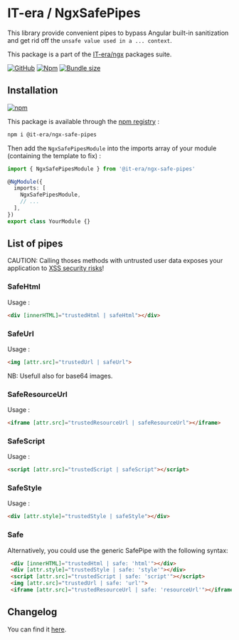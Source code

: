 # IT-era / NgxSafePipes

This library provide convenient pipes to bypass Angular built-in sanitization and get rid off the `unsafe value used in a ... context`.

This package is a part of the [IT-era/ngx](https://github.com/it-era/ngx) packages suite.

[![GitHub](https://badgen.net/github/tag/it-era/ngx-safe-pipes)](https://github.com/it-era/ngx-safe-pipes)
[![Npm](https://badgen.net/npm/v/@it-era%2Fngx-safe-pipes)](https://www.npmjs.com/package/@it-era/ngx-safe-pipes)
[![Bundle size](https://badgen.net/bundlephobia/minzip/@it-era/ngx-safe-pipes)](https://bundlephobia.com/result?p=@it-era/ngx-safe-pipes)

## Installation

[![npm](https://nodei.co/npm/@it-era/ngx-safe-pipes.png?mini=true)](https://www.npmjs.com/package/@it-era/ngx-safe-pipes)

This package is available through the [npm registry](https://www.npmjs.com/package/@it-era/ngx-safe-pipes) :

```sh
npm i @it-era/ngx-safe-pipes
```

Then add the `NgxSafePipesModule` into the imports array of your module (containing the template to fix) :

```ts
import { NgxSafePipesModule } from '@it-era/ngx-safe-pipes'

@NgModule({
  imports: [
    NgxSafePipesModule,
    // ...
  ],
})
export class YourModule {}
```

## List of pipes

CAUTION: Calling thoses methods with untrusted user data exposes your application to [XSS security risks](https://angular.io/guide/security#xss)!

### SafeHtml

Usage :

```HTML
<div [innerHTML]="trustedHtml | safeHtml"></div>
```

### SafeUrl

Usage :

```HTML
<img [attr.src]="trustedUrl | safeUrl">
```

NB: Usefull also for base64 images.

### SafeResourceUrl

Usage :

```HTML
<iframe [attr.src]="trustedResourceUrl | safeResourceUrl"></iframe>
```

### SafeScript

Usage :

```HTML
<script [attr.src]="trustedScript | safeScript"></script>
```

### SafeStyle

Usage :

```HTML
<div [attr.style]="trustedStyle | safeStyle"></div>
```

### Safe

Alternatively, you could use the generic SafePipe with the following syntax:

```HTML
 <div [innerHTML]="trustedHtml | safe: 'html'"></div>
 <div [attr.style]="trustedStyle | safe: 'style'"></div>
 <script [attr.src]="trustedScript | safe: 'script'"></script>
 <img [attr.src]="trustedUrl | safe: 'url'">
 <iframe [attr.src]="trustedResourceUrl | safe: 'resourceUrl'"></iframe>
```

## Changelog

You can find it [here](https://github.com/it-era/ngx-safe-pipes/blob/master/CHANGELOG.md).
